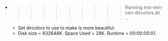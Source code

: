 * >>>>>>>>> Running inst-min-con-dircolors.sh ...
  * Set dircolors to use  to make ls more beautiful.
  * Disk size = 932648K. Space Used = 28K. Runtime = 00:00:00:01.
